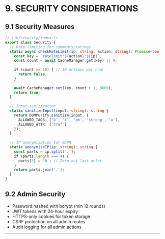 # 9. SECURITY CONSIDERATIONS

## 9.1 Security Measures
```typescript
// lib/security/index.ts
export class Security {
  // Rate limiting for comments/ratings
  static async checkRateLimit(ip: string, action: string): Promise<boolean> {
    const key = `ratelimit:${action}:${ip}`;
    const count = await CacheManager.get(key) || 0;
    
    if (count >= 10) { // 10 actions per hour
      return false;
    }
    
    await CacheManager.set(key, count + 1, 3600);
    return true;
  }
  
  // Input sanitization
  static sanitizeInput(input: string): string {
    return DOMPurify.sanitize(input, {
      ALLOWED_TAGS: ['b', 'i', 'em', 'strong', 'a'],
      ALLOWED_ATTR: ['href']
    });
  }
  
  // IP anonymization for GDPR
  static anonymizeIP(ip: string): string {
    const parts = ip.split('.');
    if (parts.length === 4) {
      parts[3] = '0'; // Zero out last octet
    }
    return parts.join('.');
  }
}
```

## 9.2 Admin Security
- Password hashed with bcrypt (min 12 rounds)
- JWT tokens with 24-hour expiry
- HTTPS-only cookies for token storage
- CSRF protection on all admin routes
- Audit logging for all admin actions

---

